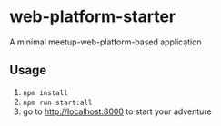 # web-platform-starter
A minimal meetup-web-platform-based application

## Usage

1. `npm install`
2. `npm run start:all`
3. go to [http://localhost:8000](http://localhost:8000) to start your adventure

